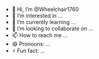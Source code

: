 - 👋 Hi, I’m @Wheelchair1760
- 👀 I’m interested in ...
- 🌱 I’m currently learning ...
- 💞️ I’m looking to collaborate on ...
- 📫 How to reach me ...
- 😄 Pronouns: ...
- ⚡ Fun fact: ...

<!---
Wheelchair1760/Wheelchair1760 is a ✨ special ✨ repository because its `README.md` (this file) appears on your GitHub profile.
You can click the Preview link to take a look at your changes.
--->

